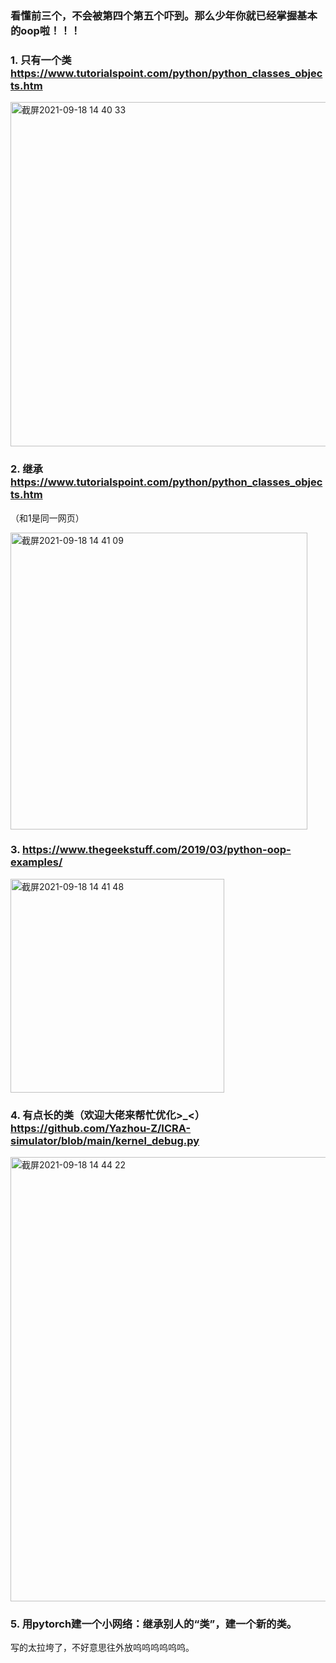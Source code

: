 ### 看懂前三个，不会被第四个第五个吓到。那么少年你就已经掌握基本的oop啦！！！

### 1. 只有一个类 https://www.tutorialspoint.com/python/python_classes_objects.htm

<img width="551" alt="截屏2021-09-18 14 40 33" src="https://user-images.githubusercontent.com/76484768/133879076-0f7a4c98-dd0e-47f2-9bf2-91193d349c6d.png">


### 2. 继承 https://www.tutorialspoint.com/python/python_classes_objects.htm
（和1是同一网页）

<img width="475" alt="截屏2021-09-18 14 41 09" src="https://user-images.githubusercontent.com/76484768/133879090-115f5482-b78f-4a92-ac46-b48faf1e0c6d.png">


### 3. https://www.thegeekstuff.com/2019/03/python-oop-examples/

<img width="342" alt="截屏2021-09-18 14 41 48" src="https://user-images.githubusercontent.com/76484768/133879107-be19621a-a332-421d-9f0a-7b5c6436e5b7.png">


### 4. 有点长的类（欢迎大佬来帮忙优化>_<）https://github.com/Yazhou-Z/ICRA-simulator/blob/main/kernel_debug.py

<img width="711" alt="截屏2021-09-18 14 44 22" src="https://user-images.githubusercontent.com/76484768/133879190-63bf5d01-6dcb-422c-917d-227cdc951a3a.png">

### 5. 用pytorch建一个小网络：继承别人的“类”，建一个新的类。

写的太拉垮了，不好意思往外放呜呜呜呜呜呜。
